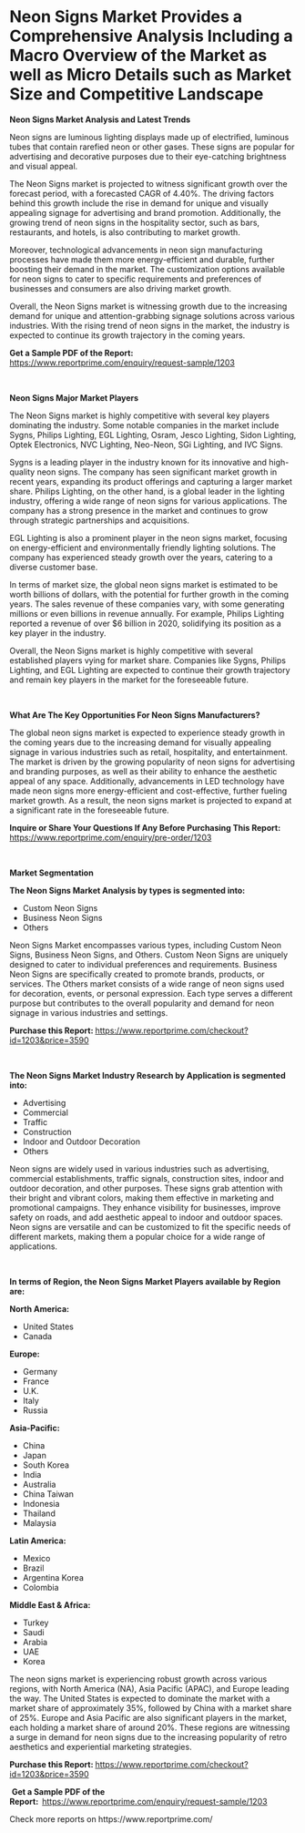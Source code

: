 <p><h1>Neon Signs Market Provides a Comprehensive Analysis Including a Macro Overview of the Market as well as Micro Details such as Market Size and Competitive Landscape</h1></p><p><strong>Neon Signs Market Analysis and Latest Trends</strong></p>
<p><p>Neon signs are luminous lighting displays made up of electrified, luminous tubes that contain rarefied neon or other gases. These signs are popular for advertising and decorative purposes due to their eye-catching brightness and visual appeal.</p><p>The Neon Signs market is projected to witness significant growth over the forecast period, with a forecasted CAGR of 4.40%. The driving factors behind this growth include the rise in demand for unique and visually appealing signage for advertising and brand promotion. Additionally, the growing trend of neon signs in the hospitality sector, such as bars, restaurants, and hotels, is also contributing to market growth.</p><p>Moreover, technological advancements in neon sign manufacturing processes have made them more energy-efficient and durable, further boosting their demand in the market. The customization options available for neon signs to cater to specific requirements and preferences of businesses and consumers are also driving market growth.</p><p>Overall, the Neon Signs market is witnessing growth due to the increasing demand for unique and attention-grabbing signage solutions across various industries. With the rising trend of neon signs in the market, the industry is expected to continue its growth trajectory in the coming years.</p></p>
<p><strong>Get a Sample PDF of the Report:&nbsp;</strong> <a href="https://www.reportprime.com/enquiry/request-sample/1203">https://www.reportprime.com/enquiry/request-sample/1203</a></p>
<p>&nbsp;</p>
<p><strong>Neon Signs Major Market Players</strong></p>
<p><p>The Neon Signs market is highly competitive with several key players dominating the industry. Some notable companies in the market include Sygns, Philips Lighting, EGL Lighting, Osram, Jesco Lighting, Sidon Lighting, Optek Electronics, NVC Lighting, Neo-Neon, SGi Lighting, and IVC Signs. </p><p>Sygns is a leading player in the industry known for its innovative and high-quality neon signs. The company has seen significant market growth in recent years, expanding its product offerings and capturing a larger market share. Philips Lighting, on the other hand, is a global leader in the lighting industry, offering a wide range of neon signs for various applications. The company has a strong presence in the market and continues to grow through strategic partnerships and acquisitions.</p><p>EGL Lighting is also a prominent player in the neon signs market, focusing on energy-efficient and environmentally friendly lighting solutions. The company has experienced steady growth over the years, catering to a diverse customer base. </p><p>In terms of market size, the global neon signs market is estimated to be worth billions of dollars, with the potential for further growth in the coming years. The sales revenue of these companies vary, with some generating millions or even billions in revenue annually. For example, Philips Lighting reported a revenue of over $6 billion in 2020, solidifying its position as a key player in the industry.</p><p>Overall, the Neon Signs market is highly competitive with several established players vying for market share. Companies like Sygns, Philips Lighting, and EGL Lighting are expected to continue their growth trajectory and remain key players in the market for the foreseeable future.</p></p>
<p>&nbsp;</p>
<p><strong>What Are The Key Opportunities For Neon Signs Manufacturers?</strong></p>
<p><p>The global neon signs market is expected to experience steady growth in the coming years due to the increasing demand for visually appealing signage in various industries such as retail, hospitality, and entertainment. The market is driven by the growing popularity of neon signs for advertising and branding purposes, as well as their ability to enhance the aesthetic appeal of any space. Additionally, advancements in LED technology have made neon signs more energy-efficient and cost-effective, further fueling market growth. As a result, the neon signs market is projected to expand at a significant rate in the foreseeable future.</p></p>
<p><strong>Inquire or Share Your Questions If Any Before Purchasing This Report:</strong> <a href="https://www.reportprime.com/enquiry/pre-order/1203">https://www.reportprime.com/enquiry/pre-order/1203</a></p>
<p>&nbsp;</p>
<p><strong>Market Segmentation</strong></p>
<p><strong>The Neon Signs Market Analysis by types is segmented into:</strong></p>
<p><ul><li>Custom Neon Signs</li><li>Business Neon Signs</li><li>Others</li></ul></p>
<p><p>Neon Signs Market encompasses various types, including Custom Neon Signs, Business Neon Signs, and Others. Custom Neon Signs are uniquely designed to cater to individual preferences and requirements. Business Neon Signs are specifically created to promote brands, products, or services. The Others market consists of a wide range of neon signs used for decoration, events, or personal expression. Each type serves a different purpose but contributes to the overall popularity and demand for neon signage in various industries and settings.</p></p>
<p><strong>Purchase this Report:&nbsp;</strong><a href="https://www.reportprime.com/checkout?id=1203&price=3590">https://www.reportprime.com/checkout?id=1203&price=3590</a></p>
<p>&nbsp;</p>
<p><strong>The Neon Signs Market Industry Research by Application is segmented into:</strong></p>
<p><ul><li>Advertising</li><li>Commercial</li><li>Traffic</li><li>Construction</li><li>Indoor and Outdoor Decoration</li><li>Others</li></ul></p>
<p><p>Neon signs are widely used in various industries such as advertising, commercial establishments, traffic signals, construction sites, indoor and outdoor decoration, and other purposes. These signs grab attention with their bright and vibrant colors, making them effective in marketing and promotional campaigns. They enhance visibility for businesses, improve safety on roads, and add aesthetic appeal to indoor and outdoor spaces. Neon signs are versatile and can be customized to fit the specific needs of different markets, making them a popular choice for a wide range of applications.</p></p>
<p>&nbsp;</p>
<p><strong>In terms of Region, the Neon Signs Market Players available by Region are:</strong></p>
<p>
    <p> <strong> North America: </strong>
        <ul>
            <li>United States</li>
            <li>Canada</li>
        </ul>
        </p> 
    <p> <strong> Europe: </strong>
        <ul>
            <li>Germany</li>
            <li>France</li>
            <li>U.K.</li>
            <li>Italy</li>
            <li>Russia</li>
        </ul>
        </p> 
    <p> <strong> Asia-Pacific: </strong>
        <ul>
            <li>China</li>
            <li>Japan</li>
            <li>South Korea</li>
            <li>India</li>
            <li>Australia</li>
            <li>China Taiwan</li>
            <li>Indonesia</li>
            <li>Thailand</li>
            <li>Malaysia</li>
        </ul>
        </p> 
    <p> <strong> Latin America: </strong>
        <ul>
            <li>Mexico</li>
            <li>Brazil</li>
            <li>Argentina Korea</li>
            <li>Colombia</li>
        </ul>
        </p> 
    <p> <strong> Middle East & Africa: </strong>
        <ul>
            <li>Turkey</li>
            <li>Saudi</li>
            <li>Arabia</li>
            <li>UAE</li>
            <li>Korea</li>
        </ul>
    </p>
    </p>
<p><p>The neon signs market is experiencing robust growth across various regions, with North America (NA), Asia Pacific (APAC), and Europe leading the way. The United States is expected to dominate the market with a market share of approximately 35%, followed by China with a market share of 25%. Europe and Asia Pacific are also significant players in the market, each holding a market share of around 20%. These regions are witnessing a surge in demand for neon signs due to the increasing popularity of retro aesthetics and experiential marketing strategies.</p></p>
<p><strong>Purchase this Report: </strong><a href="https://www.reportprime.com/checkout?id=1203&price=3590">https://www.reportprime.com/checkout?id=1203&price=3590</a></p>
<p>&nbsp;<strong>Get a Sample PDF of the Report:&nbsp;&nbsp;</strong><a href="https://www.reportprime.com/enquiry/request-sample/1203">https://www.reportprime.com/enquiry/request-sample/1203</a></p>
<p><strong></strong></p>
<p>Check more reports on https://www.reportprime.com/</p>